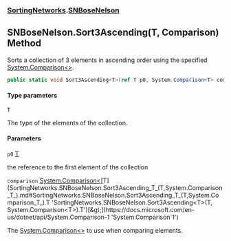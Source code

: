 ### [SortingNetworks](SortingNetworks.md 'SortingNetworks').[SNBoseNelson](SortingNetworks.SNBoseNelson.md 'SortingNetworks.SNBoseNelson')

## SNBoseNelson.Sort3Ascending<T>(T, Comparison<T>) Method

Sorts a collection of 3 elements in ascending order using the specified [System.Comparison&lt;&gt;](https://docs.microsoft.com/en-us/dotnet/api/System.Comparison-1 'System.Comparison`1').

```csharp
public static void Sort3Ascending<T>(ref T p0, System.Comparison<T> comparison);
```
#### Type parameters

<a name='SortingNetworks.SNBoseNelson.Sort3Ascending_T_(T,System.Comparison_T_).T'></a>

`T`

The type of the elements of the collection.
#### Parameters

<a name='SortingNetworks.SNBoseNelson.Sort3Ascending_T_(T,System.Comparison_T_).p0'></a>

`p0` [T](SortingNetworks.SNBoseNelson.Sort3Ascending_T_(T,System.Comparison_T_).md#SortingNetworks.SNBoseNelson.Sort3Ascending_T_(T,System.Comparison_T_).T 'SortingNetworks.SNBoseNelson.Sort3Ascending<T>(T, System.Comparison<T>).T')

the reference to the first element of the collection

<a name='SortingNetworks.SNBoseNelson.Sort3Ascending_T_(T,System.Comparison_T_).comparison'></a>

`comparison` [System.Comparison&lt;](https://docs.microsoft.com/en-us/dotnet/api/System.Comparison-1 'System.Comparison`1')[T](SortingNetworks.SNBoseNelson.Sort3Ascending_T_(T,System.Comparison_T_).md#SortingNetworks.SNBoseNelson.Sort3Ascending_T_(T,System.Comparison_T_).T 'SortingNetworks.SNBoseNelson.Sort3Ascending<T>(T, System.Comparison<T>).T')[&gt;](https://docs.microsoft.com/en-us/dotnet/api/System.Comparison-1 'System.Comparison`1')

The [System.Comparison&lt;&gt;](https://docs.microsoft.com/en-us/dotnet/api/System.Comparison-1 'System.Comparison`1') to use when comparing elements.